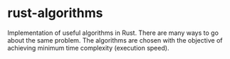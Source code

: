# rust-algorithms
Implementation of useful algorithms in Rust. There are many ways to go about the same problem. The algorithms are chosen with the objective of achieving minimum time complexity (execution speed).
